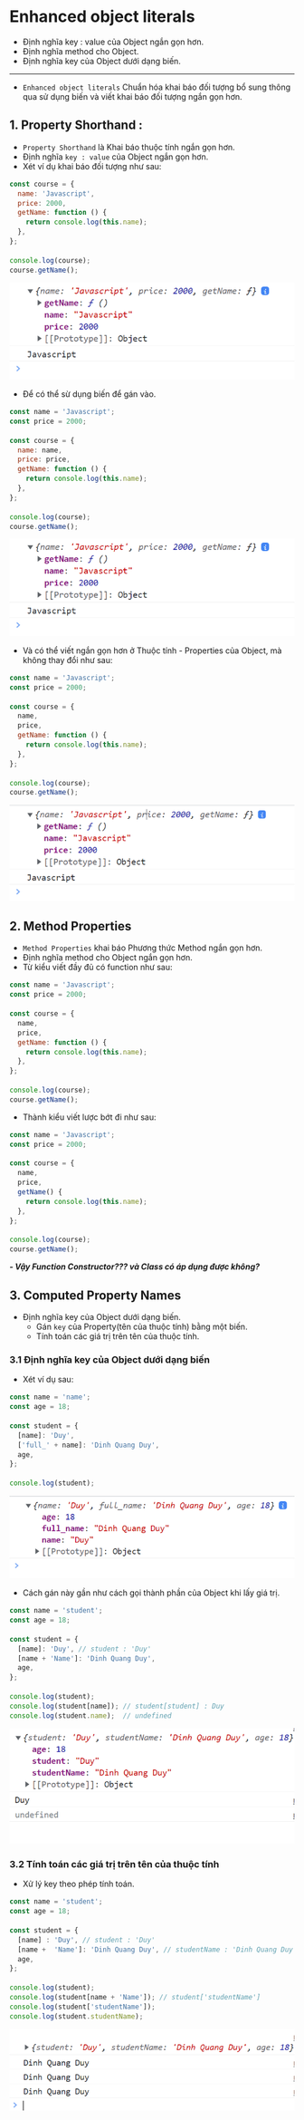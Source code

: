 # Enhanced object literals

- Định nghĩa key : value của Object ngắn gọn hơn.
- Định nghĩa method cho Object.
- Định nghĩa key của Object dưới dạng biến.

---

- `Enhanced object literals` Chuẩn hóa khai báo đối tượng bổ sung thông qua sử dụng biến và viết khai báo đối tượng ngắn gọn hơn.

## 1. Property Shorthand :

- `Property Shorthand` là Khai báo thuộc tính ngắn gọn hơn.
- Định nghĩa `key : value` của Object ngắn gọn hơn.
- Xét ví dụ khai báo đối tượng như sau:

```js
const course = {
  name: 'Javascript',
  price: 2000,
  getName: function () {
    return console.log(this.name);
  },
};

console.log(course);
course.getName();
```

![Object](Javascript/Javascript-Object/detail/phan06-105/images/001.png 'Object')

- Để có thể sừ dụng biến để gán vào.

```js
const name = 'Javascript';
const price = 2000;

const course = {
  name: name,
  price: price,
  getName: function () {
    return console.log(this.name);
  },
};

console.log(course);
course.getName();
```

![Object](Javascript/Javascript-Object/detail/phan06-105/images/001.png 'Object')

- Và có thể viết ngắn gọn hơn ở Thuộc tính - Properties của Object, mà không thay đổi như sau:

```js
const name = 'Javascript';
const price = 2000;

const course = {
  name,
  price,
  getName: function () {
    return console.log(this.name);
  },
};

console.log(course);
course.getName();
```

![Object](Javascript/Javascript-Object/detail/phan06-105/images/002.png 'Object')

## 2. Method Properties

- `Method Properties` khai báo Phương thức Method ngắn gọn hơn.
- Định nghĩa method cho Object ngắn gọn hơn.
- Từ kiểu viết đầy đủ có function như sau:

```js
const name = 'Javascript';
const price = 2000;

const course = {
  name,
  price,
  getName: function () {
    return console.log(this.name);
  },
};

console.log(course);
course.getName();
```

- Thành kiểu viết lược bớt đi như sau:

```js
const name = 'Javascript';
const price = 2000;

const course = {
  name,
  price,
  getName() {
    return console.log(this.name);
  },
};

console.log(course);
course.getName();
```

**_- Vậy Function Constructor??? và Class có áp dụng được không?_**

## 3. Computed Property Names

- Định nghĩa key của Object dưới dạng biến.
  - Gán `key` của Property(tên của thuộc tính) bằng một biến.
  - Tính toán các giá trị trên tên của thuộc tính.

### 3.1 Định nghĩa key của Object dưới dạng biến

- Xét ví dụ sau:

```js
const name = 'name';
const age = 18;

const student = {
  [name]: 'Duy',
  ['full_' + name]: 'Dinh Quang Duy',
  age,
};

console.log(student);
```

![Object](Javascript/Javascript-Object/detail/phan06-105/images/003.png 'Object')

- Cách gán này gần như cách gọi thành phần của Object khi lấy giá trị.

```js
const name = 'student';
const age = 18;

const student = {
  [name]: 'Duy', // student : 'Duy'
  [name + 'Name']: 'Dinh Quang Duy',
  age,
};

console.log(student);
console.log(student[name]); // student[student] : Duy
console.log(student.name);  // undefined
```

![Object](Javascript/Javascript-Object/detail/phan06-105/images/004.png 'Object')

### 3.2 Tính toán các giá trị trên tên của thuộc tính
- Xử lý key theo phép tính toán.
```js
const name = 'student';
const age = 18;

const student = {
  [name] : 'Duy', // student : 'Duy'
  [name +  'Name']: 'Dinh Quang Duy', // studentName : 'Dinh Quang Duy'
  age,
};

console.log(student);
console.log(student[name + 'Name']); // student['studentName']
console.log(student['studentName']);
console.log(student.studentName);
```

![Object](Javascript/Javascript-Object/detail/phan06-105/images/005.png 'Object')